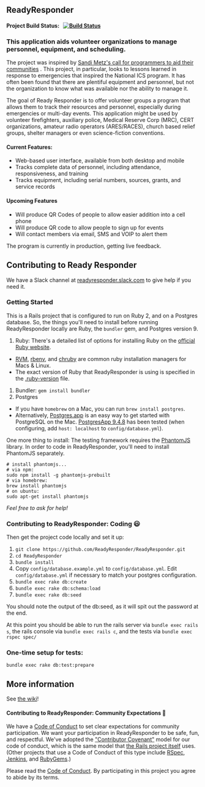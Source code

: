 ## ReadyResponder

#### Project Build Status: &nbsp; [![Build Status](https://api.travis-ci.org/ReadyResponder/ReadyResponder.svg?branch=development)](https://travis-ci.org/ReadyResponder/ReadyResponder)

### This application aids volunteer organizations to manage personnel, equipment, and scheduling.

The project was inspired by [Sandi Metz's call for programmers to aid their communities](https://www.youtube.com/watch?feature=player_detailpage&v=fhpT6Pc4AqM#t=1931) .  This project, in particular, looks to lessons learned in response to emergencies that inspired the National ICS program.  It has often been found that there are plentiful equipment and personnel, but not the organization to know what was available nor the ability to manage it.

The goal of Ready Responder is to offer volunteer groups a program that allows them to track their resources and personnel, especially during emergencies or multi-day events.  This application might be used by volunteer firefighters, auxiliary police, Medical Reserve Corp (MRC), CERT organizations, amateur radio operators (ARES/RACES), church based relief groups, shelter managers or even science-fiction conventions.

#### Current Features:
* Web-based user interface, available from both desktop and mobile
* Tracks complete data of personnel, including attendance, responsiveness, and training
* Tracks equipment, including serial numbers, sources, grants, and service records

#### Upcoming Features
* Will produce QR Codes of people to allow easier addition into a cell phone
* Will produce QR code to allow people to sign up for events
* Will contact members via email, SMS and VOIP to alert them

The program is currently in production, getting live feedback.

## Contributing to Ready Responder
We have a Slack channel at [readyresponder.slack.com](https://readyresponder.slack.com) to give help if you need it.

### Getting Started

This is a Rails project that is configured to run on Ruby 2, and on a Postgres database.  So, the things you'll need to install before running ReadyResponder locally are Ruby, the `bundler` gem, and Postgres version 9.

1. Ruby: There's a detailed list of options for installing Ruby on the [official Ruby website](https://www.ruby-lang.org/en/documentation/installation/).
  * [RVM](http://rvm.io/), [rbenv](https://github.com/rbenv/rbenv#readme), and [chruby](https://github.com/postmodern/chruby#readme) are common ruby installation managers for Macs & Linux.
  * The exact version of Ruby that ReadyResponder is using is specified in the [.ruby-version](.ruby-version) file.
1. Bundler: `gem install bundler`
1. Postgres
  * If you have `homebrew` on a Mac, you can run `brew install postgres`.
  * Alternatively, [Postgres.app](http://postgresapp.com) is an easy way to get started with PostgreSQL on the Mac. [PostgresApp 9.4.8](https://github.com/PostgresApp/PostgresApp/releases/tag/9.4.8) has been tested (when configuring, add `host: localhost` to `config/database.yml`).

  One more thing to install: The testing framework requires the [PhantomJS](http://phantomjs.org) library.  In order to code in ReadyResponder, you'll need to install PhantomJS separately.

```
# install phantomjs...
# via npm:
sudo npm install -g phantomjs-prebuilt
# via homebrew:
brew install phantomjs
# on ubuntu:
sudo apt-get install phantomjs
```

*Feel free to ask for help!*

### Contributing to ReadyResponder: Coding :smiley:

Then get the project code locally and set it up:

1. `git clone https://github.com/ReadyResponder/ReadyResponder.git`
1. `cd ReadyResponder`
1. `bundle install`
1. Copy `config/database.example.yml` to `config/database.yml`.  Edit `config/database.yml` if necessary to match your postgres configuration.
1. `bundle exec rake db:create`
1. `bundle exec rake db:schema:load`
1. `bundle exec rake db:seed  `

You should note the output of the db:seed, as it will spit out the password at the end.

At this point you should be able to run the rails server via `bundle exec rails s`, the rails console via `bundle exec rails c`, and the tests via `bundle exec rspec spec/`

### One-time setup for tests:
```shell
bundle exec rake db:test:prepare
```

## More information

See [the wiki](https://github.com/ReadyResponder/ReadyResponder/wiki)!

#### Contributing to ReadyResponder: Community Expectations :raised_hands:

We have a [Code of Conduct](CODE_OF_CONDUCT.md) to set clear expectations for community participation. We want your participation in ReadyResponder to be safe, fun, and respectful. We've adopted the ["Contributor Covenant"](http://contributor-covenant.org/) model for our code of conduct, which is the same model that [the Rails project itself](http://rubyonrails.org/conduct/) uses. (Other projects that use a Code of Conduct of this type include [RSpec](https://github.com/rspec/rspec/blob/master/code_of_conduct.md), [Jenkins](https://jenkins-ci.org/conduct/), and [RubyGems](https://github.com/rubygems/rubygems/blob/master/CODE_OF_CONDUCT.md).)

Please read the [Code of Conduct](CODE_OF_CONDUCT.md). By participating in this project you agree to abide by its terms.

